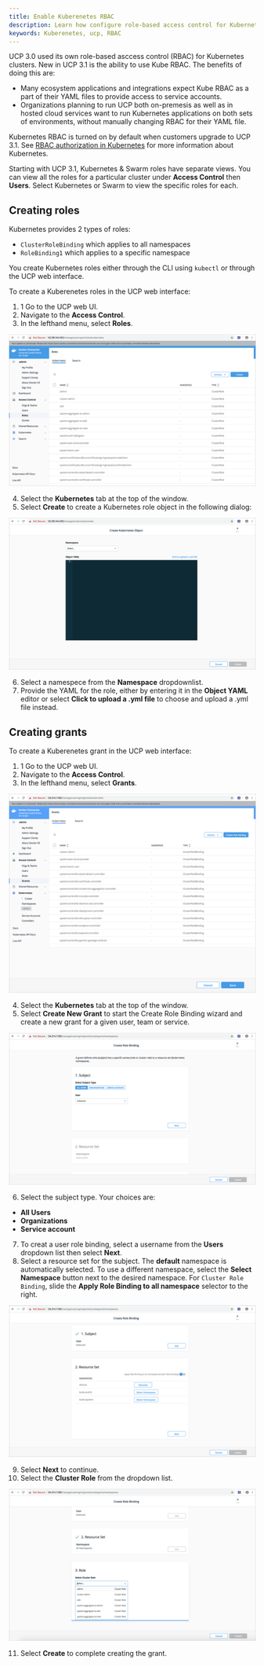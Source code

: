 ```yaml
---
title: Enable Kuberenetes RBAC
description: Learn how configure role-based access control for Kubernetes
keywords: Kuberenetes, ucp, RBAC
---
```


UCP 3.0 used its own role-based asccess control (RBAC) for Kubernetes clusters. New in UCP 3.1 is the ability to use Kube RBAC. The benefits of doing this are:

- Many ecosystem applications and integrations expect Kube RBAC as a part of their YAML files to provide access to service accounts.
- Organizations planning to run UCP both on-premesis as well as in hosted cloud services want to run Kubernetes applications on both sets of environments, without manually changing RBAC for their YAML file.

Kubernetes RBAC is turned on by default when customers upgrade to UCP 3.1. See [RBAC authorization in Kubernetes](https://v1-8.docs.kubernetes.io/docs/admin/authorization/rbac/) for more information about Kubernetes.

Starting with UCP 3.1, Kubernetes & Swarm roles have separate views. You can view all the roles for a particular cluster under **Access Control** then **Users**. Select Kubernetes or Swarm to view the specific roles for each.

## Creating roles

Kubernetes provides 2 types of roles:

- `ClusterRoleBinding` which applies to all namespaces
- `RoleBinding1` which applies to a specific namespace

You create Kubernetes roles either through the CLI using `kubectl` or through the UCP web interface.

To create a Kuberenetes roles in the UCP web interface:

1. 1 Go to the UCP web UI.
2. Navigate to the **Access Control**.
3. In the lefthand menu, select  **Roles**.

![Kubernetes Grants in UCP](../images/kube-rbac-roles.png)

4. Select the **Kubernetes** tab at the top of the window.
5. Select **Create** to create a Kubernetes role object in the following dialog:

![Kubernetes Role Creation in UCP](../images/kube-role-create.png)

6. Select a namespece from the **Namespace** dropdownlist.
7. Provide the YAML for the role, either by entering it in the **Object YAML** editor or select **Click to upload a .yml file** to choose and upload a .yml file instead.


## Creating grants

To create a Kuberenetes grant in the UCP web interface:

1. 1 Go to the UCP web UI.
2. Navigate to the **Access Control**.
3. In the lefthand menu, select  **Grants**.

![Kubernetes Grants in UCP](../images/kube-rbac-grants.png)

4. Select the **Kubernetes** tab at the top of the window.
5. Select **Create New Grant** to start the Create Role Binding wizard and create a new grant for a given user, team or service.

![Kubernetes Create Role Binding in UCP](../images/kube-grant-wizard.png)

6. Select the subject type. Your choices are:
-  **All Users**
-  **Organizations**
-  **Service account**
7. To creat a user role binding, select a username from the **Users** dropdown list then select **Next**.
8. Select a resource set for the subject. The **default** namespace is automatically selected. To use a different namespace, select the **Select Namespace** button next to the desired namespace. For `Cluster Role Binding`, slide the **Apply Role Binding to all namespace** selector to the right.

![Kubernetes Create User Role Binding in UCP](../images/kube-grant-rolebinding.png)

9. Select **Next** to continue.
10. Select the **Cluster Role** from the dropdown list.

![Kubernetes Select Cluster Role in UCP](../images/kube-grant-roleselect.png)

11. Select **Create** to complete creating the grant.
